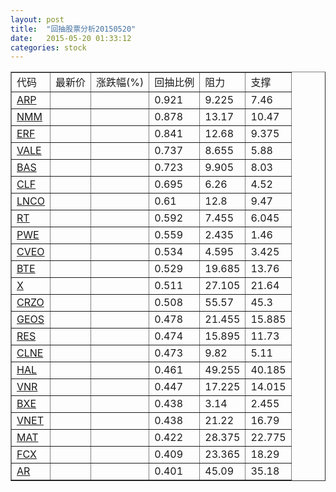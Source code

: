 ```yaml
---
layout: post
title:  "回抽股票分析20150520"
date:   2015-05-20 01:33:12
categories: stock
---
```

<script type="text/javascript">
var stockList = []
stockList.push('gb_arp');
stockList.push('gb_nmm');
stockList.push('gb_erf');
stockList.push('gb_vale');
stockList.push('gb_bas');
stockList.push('gb_clf');
stockList.push('gb_lnco');
stockList.push('gb_rt');
stockList.push('gb_pwe');
stockList.push('gb_cveo');
stockList.push('gb_bte');
stockList.push('gb_x');
stockList.push('gb_crzo');
stockList.push('gb_geos');
stockList.push('gb_res');
stockList.push('gb_clne');
stockList.push('gb_hal');
stockList.push('gb_vnr');
stockList.push('gb_bxe');
stockList.push('gb_vnet');
stockList.push('gb_mat');
stockList.push('gb_fcx');
stockList.push('gb_ar');
</script>
<table border="1">
 <tr>
 <td>代码</td>
 <td>最新价</td>
 <td>涨跌幅(%)</td>
 <td>回抽比例</td>
 <td>阻力</td>
 <td>支撑</td>
</tr>
  <tr id="arp">
  <td><a href="http://stock.finance.sina.com.cn/usstock/quotes/ARP.html" target="_blank">ARP</a></td><td></td><td></td><td>0.921</td><td>9.225</td><td>7.46</td></tr>
  <tr id="nmm">
  <td><a href="http://stock.finance.sina.com.cn/usstock/quotes/NMM.html" target="_blank">NMM</a></td><td></td><td></td><td>0.878</td><td>13.17</td><td>10.47</td></tr>
  <tr id="erf">
  <td><a href="http://stock.finance.sina.com.cn/usstock/quotes/ERF.html" target="_blank">ERF</a></td><td></td><td></td><td>0.841</td><td>12.68</td><td>9.375</td></tr>
  <tr id="vale">
  <td><a href="http://stock.finance.sina.com.cn/usstock/quotes/VALE.html" target="_blank">VALE</a></td><td></td><td></td><td>0.737</td><td>8.655</td><td>5.88</td></tr>
  <tr id="bas">
  <td><a href="http://stock.finance.sina.com.cn/usstock/quotes/BAS.html" target="_blank">BAS</a></td><td></td><td></td><td>0.723</td><td>9.905</td><td>8.03</td></tr>
  <tr id="clf">
  <td><a href="http://stock.finance.sina.com.cn/usstock/quotes/CLF.html" target="_blank">CLF</a></td><td></td><td></td><td>0.695</td><td>6.26</td><td>4.52</td></tr>
  <tr id="lnco">
  <td><a href="http://stock.finance.sina.com.cn/usstock/quotes/LNCO.html" target="_blank">LNCO</a></td><td></td><td></td><td>0.61</td><td>12.8</td><td>9.47</td></tr>
  <tr id="rt">
  <td><a href="http://stock.finance.sina.com.cn/usstock/quotes/RT.html" target="_blank">RT</a></td><td></td><td></td><td>0.592</td><td>7.455</td><td>6.045</td></tr>
  <tr id="pwe">
  <td><a href="http://stock.finance.sina.com.cn/usstock/quotes/PWE.html" target="_blank">PWE</a></td><td></td><td></td><td>0.559</td><td>2.435</td><td>1.46</td></tr>
  <tr id="cveo">
  <td><a href="http://stock.finance.sina.com.cn/usstock/quotes/CVEO.html" target="_blank">CVEO</a></td><td></td><td></td><td>0.534</td><td>4.595</td><td>3.425</td></tr>
  <tr id="bte">
  <td><a href="http://stock.finance.sina.com.cn/usstock/quotes/BTE.html" target="_blank">BTE</a></td><td></td><td></td><td>0.529</td><td>19.685</td><td>13.76</td></tr>
  <tr id="x">
  <td><a href="http://stock.finance.sina.com.cn/usstock/quotes/X.html" target="_blank">X</a></td><td></td><td></td><td>0.511</td><td>27.105</td><td>21.64</td></tr>
  <tr id="crzo">
  <td><a href="http://stock.finance.sina.com.cn/usstock/quotes/CRZO.html" target="_blank">CRZO</a></td><td></td><td></td><td>0.508</td><td>55.57</td><td>45.3</td></tr>
  <tr id="geos">
  <td><a href="http://stock.finance.sina.com.cn/usstock/quotes/GEOS.html" target="_blank">GEOS</a></td><td></td><td></td><td>0.478</td><td>21.455</td><td>15.885</td></tr>
  <tr id="res">
  <td><a href="http://stock.finance.sina.com.cn/usstock/quotes/RES.html" target="_blank">RES</a></td><td></td><td></td><td>0.474</td><td>15.895</td><td>11.73</td></tr>
  <tr id="clne">
  <td><a href="http://stock.finance.sina.com.cn/usstock/quotes/CLNE.html" target="_blank">CLNE</a></td><td></td><td></td><td>0.473</td><td>9.82</td><td>5.11</td></tr>
  <tr id="hal">
  <td><a href="http://stock.finance.sina.com.cn/usstock/quotes/HAL.html" target="_blank">HAL</a></td><td></td><td></td><td>0.461</td><td>49.255</td><td>40.185</td></tr>
  <tr id="vnr">
  <td><a href="http://stock.finance.sina.com.cn/usstock/quotes/VNR.html" target="_blank">VNR</a></td><td></td><td></td><td>0.447</td><td>17.225</td><td>14.015</td></tr>
  <tr id="bxe">
  <td><a href="http://stock.finance.sina.com.cn/usstock/quotes/BXE.html" target="_blank">BXE</a></td><td></td><td></td><td>0.438</td><td>3.14</td><td>2.455</td></tr>
  <tr id="vnet">
  <td><a href="http://stock.finance.sina.com.cn/usstock/quotes/VNET.html" target="_blank">VNET</a></td><td></td><td></td><td>0.438</td><td>21.22</td><td>16.79</td></tr>
  <tr id="mat">
  <td><a href="http://stock.finance.sina.com.cn/usstock/quotes/MAT.html" target="_blank">MAT</a></td><td></td><td></td><td>0.422</td><td>28.375</td><td>22.775</td></tr>
  <tr id="fcx">
  <td><a href="http://stock.finance.sina.com.cn/usstock/quotes/FCX.html" target="_blank">FCX</a></td><td></td><td></td><td>0.409</td><td>23.365</td><td>18.29</td></tr>
  <tr id="ar">
  <td><a href="http://stock.finance.sina.com.cn/usstock/quotes/AR.html" target="_blank">AR</a></td><td></td><td></td><td>0.401</td><td>45.09</td><td>35.18</td></tr>
</table>
